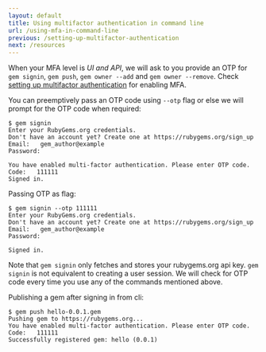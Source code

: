 ```yaml
---
layout: default
title: Using multifactor authentication in command line
url: /using-mfa-in-command-line
previous: /setting-up-multifactor-authentication
next: /resources
---
```


When your MFA level is _UI and API_, we will ask to you provide an OTP
for `gem signin`, `gem push`, `gem owner --add` and `gem owner --remove`.
Check [setting up multifactor authentication](/setting-up-multifactor-authentication)
for enabling MFA.

You can preemptively pass an OTP code using `--otp` flag or else we will prompt
for the OTP code when required:

    $ gem signin
    Enter your RubyGems.org credentials.
    Don't have an account yet? Create one at https://rubygems.org/sign_up
    Email:   gem_author@example
    Password:

    You have enabled multi-factor authentication. Please enter OTP code.
    Code:   111111
    Signed in.

Passing OTP as flag:

    $ gem signin --otp 111111
    Enter your RubyGems.org credentials.
    Don't have an account yet? Create one at https://rubygems.org/sign_up
    Email:   gem_author@example
    Password:

    Signed in.

Note that `gem signin` only fetches and stores your rubygems.org api key. `gem signin`
is not equivalent to creating a user session. We will check for OTP code every time you
use any of the commands mentioned above.

Publishing a gem after signing in from cli:

    $ gem push hello-0.0.1.gem
    Pushing gem to https://rubygems.org...
    You have enabled multi-factor authentication. Please enter OTP code.
    Code:   111111
    Successfully registered gem: hello (0.0.1)
